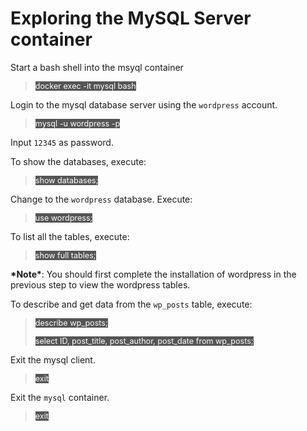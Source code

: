 
# Exploring the MySQL Server container

Start a bash shell into the msyql container

> <span align="left" style="color:#FFF;background:#555;font:Courier New; font-size: 90%;"> docker exec -it mysql bash </span>

Login to the mysql database server using the `wordpress` account.

> <span align="left" style="color:#FFF;background:#555;font:Courier New; font-size: 90%;"> mysql -u wordpress -p </span>

Input `12345` as password.

To show the databases, execute:

> <span align="left" style="color:#FFF;background:#555;font:Courier New; font-size: 90%;"> show databases; </span>

Change to the `wordpress` database. Execute:

> <span align="left" style="color:#FFF;background:#555;font:Courier New; font-size: 90%;"> use wordpress; </span>

To list all the tables, execute:

> <span align="left" style="color:#FFF;background:#555;font:Courier New; font-size: 90%;"> show full tables; </span>

**\*Note\***: You should first complete the installation of wordpress in the previous step to view the wordpress tables.

To describe and get data from the `wp_posts` table, execute:

> <span align="left" style="color:#FFF;background:#555;font:Courier New; font-size: 90%;"> describe wp_posts; </span>
>
> <span align="left" style="color:#FFF;background:#555;font:Courier New; font-size: 90%;"> select ID, post_title, post_author, post_date from wp_posts; </span>

Exit the mysql client.

> <span align="left" style="color:#FFF;background:#555;font:Courier New; font-size: 90%;"> exit </span>

Exit the `mysql` container.

> <span align="left" style="color:#FFF;background:#555;font:Courier New; font-size: 90%;"> exit </span>

<br/>
